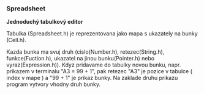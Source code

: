 ### Spreadsheet

**Jednoduchý tabulkový editor**

Tabulka (Spreadsheet.h) je reprezentovana jako mapa s ukazately na bunky (Cell.h).

Kazda bunka ma svuj druh (cislo(Number.h), retezec(String.h), funkce(Fuction.h), ukazatel na jinou bunku(Pointer.h) nebo vyraz(Expression.h)). Kdyz pridavame do tabulky novou bunku, napr. prikazem v terminalu "A3 = 99 + 1", pak retezec "A3" je pozice v tabulce ( index v mape ) a "99 + 1" je prikaz bunky. Na zaklade druhu prikazu program vytvory vhodny druh bunky.
